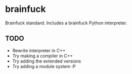 # brainfuck
Brainfuck standard. Includes a brainfuck Python interpreter.

## TODO
- Rewrite interpreter in C++
- Try making a compiler in C++
- Try adding the extended versions
- Try adding a module system :P
